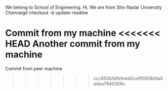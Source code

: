 We belong to School of Engineering.
Hi, We are from Shiv Nadar University Chennaigit checkout -b update-readme

Commit from my machine
<<<<<<< HEAD
Another commit from my machine
=======

Commit from peer machine

>>>>>>> ccc850b1dfefe4d0ce91093bfda0adea7940358c

